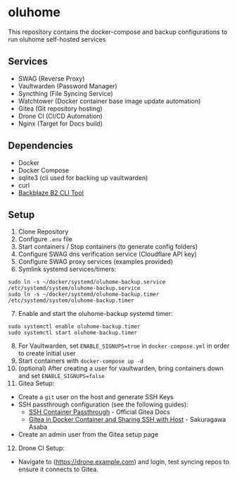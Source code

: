 # oluhome

This repository contains the docker-compose and backup configurations to run oluhome self-hosted services

## Services

* SWAG (Reverse Proxy)
* Vaultwarden (Password Manager)
* Syncthing (File Syncing Service)
* Watchtower (Docker container base image update automation)
* Gitea (Git repository hosting)
* Drone CI (CI/CD Automation)
* Nginx (Target for Docs build)

## Dependencies

* Docker
* Docker Compose
* sqlite3 (cli used for backing up vaultwarden)
* curl
* [Backblaze B2 CLI Tool](https://www.backblaze.com/b2/docs/quick_command_line.html)

## Setup

1. Clone Repository
2. Configure `.env` file
3. Start containers / Stop containers (to generate config folders)
4. Configure SWAG dns verification service (Cloudflare API key)
5. Configure SWAG proxy services (examples provided)
6. Symlink systemd services/timers:

```
sudo ln -s ~/docker/systemd/oluhome-backup.service /etc/systemd/system/oluhome-backup.service
sudo ln -s ~/docker/systemd/oluhome-backup.timer /etc/systemd/system/oluhome-backup.timer
```

7. Enable and start the oluhome-backup systemd timer:

```
sudo systemctl enable oluhome-backup.timer
sudo systemctl start oluhome-backup.timer
```

8. For Vaultwarden, set `ENABLE_SIGNUPS=true` in `docker-compose.yml` in order to create initial user
9. Start containers with `docker-compose up -d`
10. (optional) After creating a user for vaultwarden, bring containers down and set `ENABLE_SIGNUPS=false`
11. Gitea Setup:
  * Create a `git` user on the host and generate SSH Keys
  * SSH passthrough configuration (see the following guides):
    - [SSH Container Passthrough](https://docs.gitea.io/en-us/install-with-docker/#ssh-container-passthrough) - Official Gitea Docs
    - [Gitea in Docker Container and Sharing SSH with Host](https://blog.sakuragawa.moe/gitea-in-docker-container-and-sharing-ssh-with-host/) - Sakuragawa Asaba
  * Create an admin user from the Gitea setup page
12. Drone CI Setup:
  * Navigate to (https://drone.example.com) and login, test syncing repos to ensure it connects to Gitea.